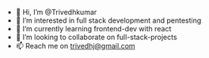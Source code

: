 - 👋 Hi, I’m @Trivedhkumar
- 👀 I’m interested in full stack development and pentesting
- 🌱 I’m currently learning frontend-dev with react 
- 💞️ I’m looking to collaborate on full-stack-projects 
- 📫 Reach me on trivedhj@gmail.com

<!---
Trivedhkumar/Trivedhkumar is a ✨ special ✨ repository because its `README.md` (this file) appears on your GitHub profile.
You can click the Preview link to take a look at your changes.
--->

